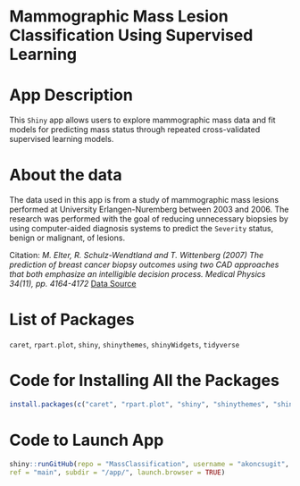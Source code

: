# Mammographic Mass Lesion Classification Using Supervised Learning

# App Description

This `Shiny` app allows users to explore mammographic mass data and fit models for predicting mass 
status through repeated cross-validated supervised learning models.

# About the data

The data used in this app is from a study of mammographic mass lesions performed at University 
Erlangen-Nuremberg between 2003 and 2006. The research was performed with the goal of reducing 
unnecessary biopsies by using computer-aided diagnosis systems to predict the `Severity` status, 
benign or malignant, of lesions.

Citation:
*M. Elter, R. Schulz-Wendtland and T. Wittenberg (2007)*
*The prediction of breast cancer biopsy outcomes using two CAD approaches that both emphasize an*
*intelligible decision process.*
*Medical Physics 34(11), pp. 4164-4172* 
[Data Source](http://archive.ics.uci.edu/ml/datasets/mammographic+mass)

# List of Packages

`caret`, `rpart.plot`, `shiny`, `shinythemes`, `shinyWidgets`, `tidyverse`


# Code for Installing All the Packages

```R
install.packages(c("caret", "rpart.plot", "shiny", "shinythemes", "shinyWidgets", "tidyverse"))
```

# Code to Launch App

```R
shiny::runGitHub(repo = "MassClassification", username = "akoncsugit",
ref = "main", subdir = "/app/", launch.browser = TRUE)
```

